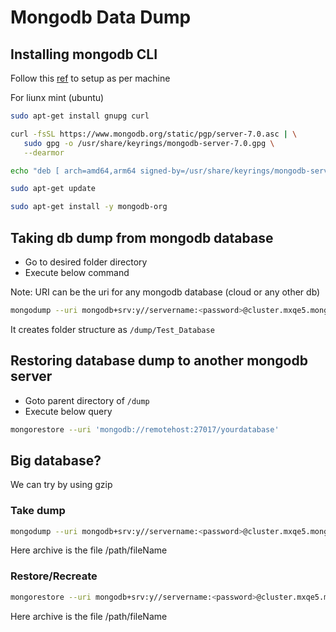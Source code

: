 # Mongodb Data Dump
## Installing mongodb CLI
Follow this [ref](https://www.mongodb.com/docs/manual/tutorial/install-mongodb-on-ubuntu/) to setup as per machine

For liunx mint (ubuntu)

```bash
sudo apt-get install gnupg curl
```
```bash
curl -fsSL https://www.mongodb.org/static/pgp/server-7.0.asc | \
   sudo gpg -o /usr/share/keyrings/mongodb-server-7.0.gpg \
   --dearmor
```
```bash
echo "deb [ arch=amd64,arm64 signed-by=/usr/share/keyrings/mongodb-server-7.0.gpg ] https://repo.mongodb.org/apt/ubuntu jammy/mongodb-org/7.0 multiverse" | sudo tee /etc/apt/sources.list.d/mongodb-org-7.0.list
```

```bash
sudo apt-get update
```

```bash
sudo apt-get install -y mongodb-org
```

## Taking db dump from mongodb database
- Go to desired folder directory
- Execute below command

Note: URI can be the uri for any mongodb database (cloud or any other db)

```bash
mongodump --uri mongodb+srv:y//servername:<password>@cluster.mxqe5.mongodb.net/Test_Database
```

It creates folder structure as `/dump/Test_Database`

## Restoring database dump to another mongodb server
- Goto parent directory of `/dump`
- Execute below query

```bash
mongorestore --uri 'mongodb://remotehost:27017/yourdatabase'
```


## Big database?
We can try by using gzip

### Take dump
```bash
mongodump --uri mongodb+srv:y//servername:<password>@cluster.mxqe5.mongodb.net/Test_Database --archive=<your file> --gzip
```
Here archive is the file /path/fileName

### Restore/Recreate
```bash
mongorestore --uri mongodb+srv:y//servername:<password>@cluster.mxqe5.mongodb.net/Test_Database --archive=<your file> --gzip
```

Here archive is the file /path/fileName